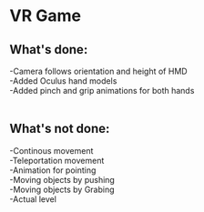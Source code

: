 <h1>VR Game</h1>

<h2>What's done:</h2> 
-Camera follows orientation and height of HMD </br>
-Added Oculus hand models </br>
-Added pinch and grip animations for both hands </br>
</br>
<h2>What's not done:</h2> 
-Continous movement </br>
-Teleportation movement </br>
-Animation for pointing </br>
-Moving objects by pushing </br>
-Moving objects by Grabing </br>
-Actual level </br>
